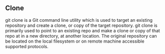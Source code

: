 ## Clone
git clone is a Git command line utility which is used to target an existing repository and create a clone, or copy of the target repository.
git clone is primarily used to point to an existing repo and make a clone or copy of that repo at in a new directory, at another location. The original repository can be located on the local filesystem or on remote machine accessible supported protocols.

